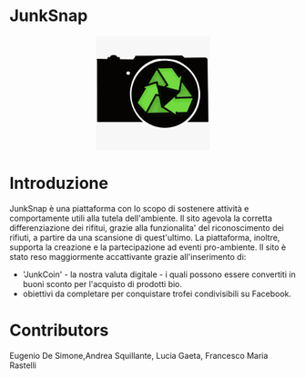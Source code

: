 # JunkSnap
<div align = "center">
    <img src="src/main/webapp/assets/img/WhatsApp%20Image%202021-06-15%20at%2019.06.01.jpeg" width="200" height="200" alt="Logo">
</div>

# Introduzione
JunkSnap è una piattaforma con lo scopo di sostenere attività e comportamente utili alla tutela dell'ambiente. 
Il sito agevola la corretta differenziazione dei rifitui, grazie alla funzionalita' del riconoscimento dei rifiuti, a partire da una scansione di quest'ultimo.
La piattaforma, inoltre, supporta la creazione e la partecipazione ad eventi pro-ambiente.
Il sito è stato reso maggiormente accattivante grazie all'inserimento di:
 - 'JunkCoin' - la nostra valuta digitale -  i quali possono essere convertiti in buoni sconto per l'acquisto di prodotti     bio.
 - obiettivi da completare per conquistare trofei condivisibili su Facebook.


# Contributors
Eugenio De Simone,Andrea Squillante, Lucia Gaeta, Francesco Maria Rastelli


